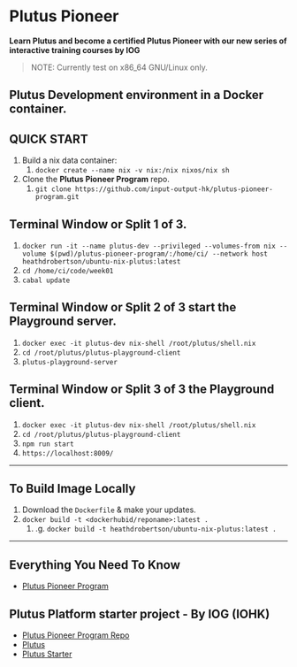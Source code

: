 # Plutus Pioneer
__Learn Plutus and become a certified Plutus Pioneer with our new series of interactive training courses by IOG__

> NOTE: Currently test on x86_64 GNU/Linux only.

## Plutus Development environment in a Docker container.


## QUICK START
1. Build a nix data container:
    1. `docker create --name nix -v nix:/nix nixos/nix sh`
1. Clone the **Plutus Pioneer Program** repo.
    1. `git clone https://github.com/input-output-hk/plutus-pioneer-program.git`


## Terminal Window or Split 1 of 3.
1. `docker run -it --name plutus-dev --privileged --volumes-from nix --volume $(pwd)/plutus-pioneer-program/:/home/ci/ --network host heathdrobertson/ubuntu-nix-plutus:latest`
1. `cd /home/ci/code/week01`
1. `cabal update`


## Terminal Window or Split 2 of 3 start the Playground server.
1. `docker exec -it plutus-dev nix-shell /root/plutus/shell.nix`
1. `cd /root/plutus/plutus-playground-client`
1. `plutus-playground-server`


## Terminal Window or Split 3 of 3 the Playground client.
1. `docker exec -it plutus-dev nix-shell /root/plutus/shell.nix`
1. `cd /root/plutus/plutus-playground-client`
1. `npm run start`
1. `https://localhost:8009/`



---


## To Build Image Locally
1. Download the `Dockerfile` & make your updates.
1. `docker build -t <dockerhubid/reponame>:latest .`
    1. .g. `docker build -t heathdrobertson/ubuntu-nix-plutus:latest .`


---



## Everything You Need To Know

* [Plutus Pioneer Program](https://iohk.io/en/blog/posts/2021/04/01/everything-you-need-to-know-about-our-new-plutus-pioneer-program/)

## Plutus Platform starter project - By IOG (IOHK)

- [Plutus Pioneer Program Repo](https://github.com/input-output-hk/plutus-pioneer-program)
- [Plutus](https://github.com/input-output-hk/plutus.git)
- [Plutus Starter](https://github.com/input-output-hk/plutus-starter)
